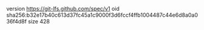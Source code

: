 version https://git-lfs.github.com/spec/v1
oid sha256:b32e17b40c613d37fc45a1c9000f3d6fccf4ffb1004487c44e6d8a0a036f4d8f
size 428
